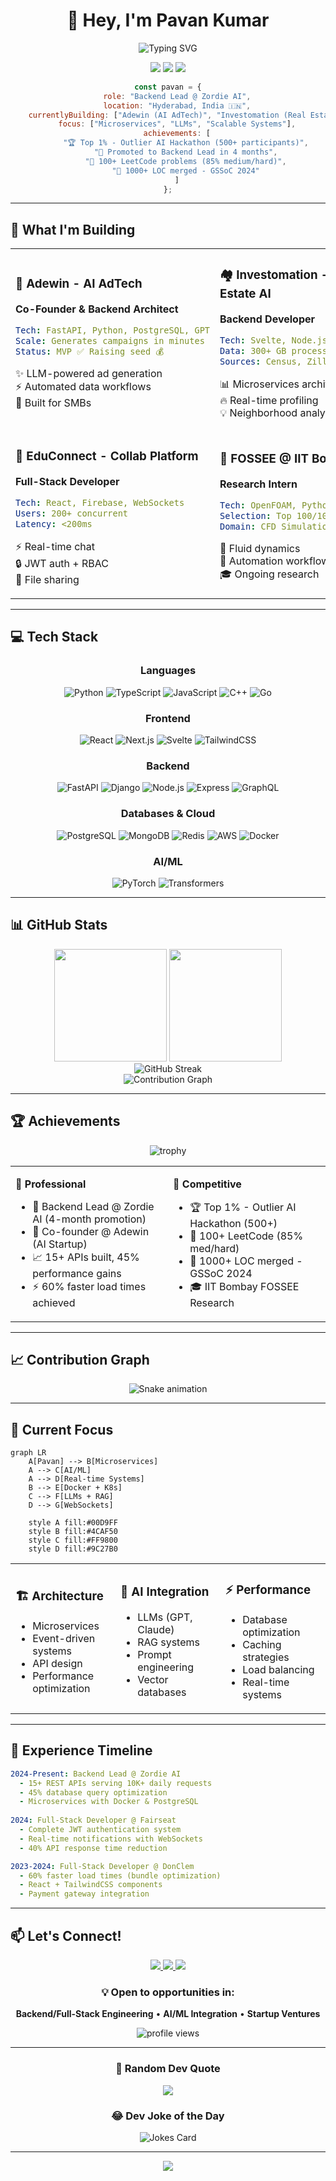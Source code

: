 <div align="center">

# 👋 Hey, I'm Pavan Kumar

<img src="https://readme-typing-svg.herokuapp.com?font=Fira+Code&weight=600&size=28&pause=1000&color=00D9FF&center=true&vCenter=true&random=false&width=600&lines=Full-Stack+Developer;Backend+Architect;AI+Enthusiast;Building+Scalable+Systems" alt="Typing SVG" />

<p>
  <a href="https://linkedin.com/in/pavan-nani"><img src="https://img.shields.io/badge/-LinkedIn-0077B5?style=for-the-badge&logo=Linkedin&logoColor=white"/></a>
  <a href="https://leetcode.com/u/pavankumarsimhadri987/"><img src="https://img.shields.io/badge/-LeetCode-FFA116?style=for-the-badge&logo=LeetCode&logoColor=black"/></a>
  <a href="https://codeforces.com/profile/pavanqwerty"><img src="https://img.shields.io/badge/-Codeforces-1F8ACB?style=for-the-badge&logo=Codeforces&logoColor=white"/></a>
</p>

```javascript
const pavan = {
    role: "Backend Lead @ Zordie AI",
    location: "Hyderabad, India 🇮🇳",
    currentlyBuilding: ["Adewin (AI AdTech)", "Investomation (Real Estate Analytics)"],
    focus: ["Microservices", "LLMs", "Scalable Systems"],
    achievements: [
        "🏆 Top 1% - Outlier AI Hackathon (500+ participants)",
        "🚀 Promoted to Backend Lead in 4 months",
        "💪 100+ LeetCode problems (85% medium/hard)",
        "🌟 1000+ LOC merged - GSSoC 2024"
    ]
};
```

</div>

---

## 🚀 What I'm Building

<table>
<tr>
<td width="50%">

### 🎨 Adewin - AI AdTech
**Co-Founder & Backend Architect**

```yaml
Tech: FastAPI, Python, PostgreSQL, GPT
Scale: Generates campaigns in minutes
Status: MVP ✅ Raising seed 💰
```

✨ LLM-powered ad generation  
⚡ Automated data workflows  
🎯 Built for SMBs

</td>
<td width="50%">

### 🏘️ Investomation - Real Estate AI
**Backend Developer**

```yaml
Tech: Svelte, Node.js, Express
Data: 300+ GB processed
Sources: Census, Zillow, Redfin
```

📊 Microservices architecture  
🔥 Real-time profiling  
💡 Neighborhood analytics

</td>
</tr>

<tr>
<td width="50%">

### 💬 EduConnect - Collab Platform
**Full-Stack Developer**

```yaml
Tech: React, Firebase, WebSockets
Users: 200+ concurrent
Latency: <200ms
```

⚡ Real-time chat  
🔒 JWT auth + RBAC  
📁 File sharing

</td>
<td width="50%">

### 🔬 FOSSEE @ IIT Bombay
**Research Intern**

```yaml
Tech: OpenFOAM, Python
Selection: Top 100/100+
Domain: CFD Simulations
```

🌊 Fluid dynamics  
🤖 Automation workflows  
🎓 Ongoing research

</td>
</tr>
</table>

---

## 💻 Tech Stack

<div align="center">

### Languages
![Python](https://img.shields.io/badge/Python-3776AB?style=for-the-badge&logo=python&logoColor=white)
![TypeScript](https://img.shields.io/badge/TypeScript-007ACC?style=for-the-badge&logo=typescript&logoColor=white)
![JavaScript](https://img.shields.io/badge/JavaScript-F7DF1E?style=for-the-badge&logo=javascript&logoColor=black)
![C++](https://img.shields.io/badge/C++-00599C?style=for-the-badge&logo=c%2B%2B&logoColor=white)
![Go](https://img.shields.io/badge/Go-00ADD8?style=for-the-badge&logo=go&logoColor=white)

### Frontend
![React](https://img.shields.io/badge/React-20232A?style=for-the-badge&logo=react&logoColor=61DAFB)
![Next.js](https://img.shields.io/badge/Next.js-000000?style=for-the-badge&logo=nextdotjs&logoColor=white)
![Svelte](https://img.shields.io/badge/Svelte-FF3E00?style=for-the-badge&logo=svelte&logoColor=white)
![TailwindCSS](https://img.shields.io/badge/Tailwind-38B2AC?style=for-the-badge&logo=tailwind-css&logoColor=white)

### Backend
![FastAPI](https://img.shields.io/badge/FastAPI-009688?style=for-the-badge&logo=fastapi&logoColor=white)
![Django](https://img.shields.io/badge/Django-092E20?style=for-the-badge&logo=django&logoColor=white)
![Node.js](https://img.shields.io/badge/Node.js-339933?style=for-the-badge&logo=nodedotjs&logoColor=white)
![Express](https://img.shields.io/badge/Express-000000?style=for-the-badge&logo=express&logoColor=white)
![GraphQL](https://img.shields.io/badge/GraphQL-E10098?style=for-the-badge&logo=graphql&logoColor=white)

### Databases & Cloud
![PostgreSQL](https://img.shields.io/badge/PostgreSQL-316192?style=for-the-badge&logo=postgresql&logoColor=white)
![MongoDB](https://img.shields.io/badge/MongoDB-47A248?style=for-the-badge&logo=mongodb&logoColor=white)
![Redis](https://img.shields.io/badge/Redis-DC382D?style=for-the-badge&logo=redis&logoColor=white)
![AWS](https://img.shields.io/badge/AWS-232F3E?style=for-the-badge&logo=amazon-aws&logoColor=white)
![Docker](https://img.shields.io/badge/Docker-2496ED?style=for-the-badge&logo=docker&logoColor=white)

### AI/ML
![PyTorch](https://img.shields.io/badge/PyTorch-EE4C2C?style=for-the-badge&logo=pytorch&logoColor=white)
![Transformers](https://img.shields.io/badge/🤗_Transformers-FFD21E?style=for-the-badge)

</div>

---

## 📊 GitHub Stats

<div align="center">
  <img height="180em" src="https://github-readme-stats.vercel.app/api?username=pavannani99&show_icons=true&theme=tokyonight&include_all_commits=true&count_private=true&hide_border=true"/>
  <img height="180em" src="https://github-readme-stats.vercel.app/api/top-langs/?username=pavannani99&layout=compact&langs_count=8&theme=tokyonight&hide_border=true"/>
</div>

<div align="center">
  <img src="https://github-readme-streak-stats.herokuapp.com/?user=pavannani99&theme=tokyonight&hide_border=true" alt="GitHub Streak" />
</div>

<div align="center">
  <img src="https://github-readme-activity-graph.vercel.app/graph?username=pavannani99&theme=tokyo-night&hide_border=true" alt="Contribution Graph" />
</div>

---

## 🏆 Achievements

<div align="center">

![trophy](https://github-profile-trophy.vercel.app/?username=pavannani99&theme=tokyonight&no-frame=true&no-bg=true&row=1&column=7)

</div>

<table>
<tr>
<td width="50%">

**💼 Professional**
- 🥇 Backend Lead @ Zordie AI (4-month promotion)
- 🚀 Co-founder @ Adewin (AI Startup)
- 📈 15+ APIs built, 45% performance gains
- ⚡ 60% faster load times achieved

</td>
<td width="50%">

**🎯 Competitive**
- 🏆 Top 1% - Outlier AI Hackathon (500+)
- 💪 100+ LeetCode (85% med/hard)
- 🌟 1000+ LOC merged - GSSoC 2024
- 🎓 IIT Bombay FOSSEE Research

</td>
</tr>
</table>

---

## 📈 Contribution Graph

<div align="center">

![Snake animation](https://github.com/pavannani99/pavannani99/blob/output/github-contribution-grid-snake-dark.svg)

</div>

---

## 🎯 Current Focus

```mermaid
graph LR
    A[Pavan] --> B[Microservices]
    A --> C[AI/ML]
    A --> D[Real-time Systems]
    B --> E[Docker + K8s]
    C --> F[LLMs + RAG]
    D --> G[WebSockets]
    
    style A fill:#00D9FF
    style B fill:#4CAF50
    style C fill:#FF9800
    style D fill:#9C27B0
```

<table>
<tr>
<td width="33%">

### 🏗️ Architecture
- Microservices
- Event-driven systems
- API design
- Performance optimization

</td>
<td width="33%">

### 🤖 AI Integration
- LLMs (GPT, Claude)
- RAG systems
- Prompt engineering
- Vector databases

</td>
<td width="33%">

### ⚡ Performance
- Database optimization
- Caching strategies
- Load balancing
- Real-time systems

</td>
</tr>
</table>

---

## 💼 Experience Timeline

```yaml
2024-Present: Backend Lead @ Zordie AI
  - 15+ REST APIs serving 10K+ daily requests
  - 45% database query optimization
  - Microservices with Docker & PostgreSQL
  
2024: Full-Stack Developer @ Fairseat
  - Complete JWT authentication system
  - Real-time notifications with WebSockets
  - 40% API response time reduction

2023-2024: Full-Stack Developer @ DonClem
  - 60% faster load times (bundle optimization)
  - React + TailwindCSS components
  - Payment gateway integration
```

---

## 📫 Let's Connect!

<div align="center">

<a href="https://linkedin.com/in/pavan-nani">
  <img src="https://img.shields.io/badge/LinkedIn-Let's_Connect-0077B5?style=for-the-badge&logo=linkedin&logoColor=white" />
</a>
<a href="mailto:your-email@example.com">
  <img src="https://img.shields.io/badge/Email-Drop_a_Message-D14836?style=for-the-badge&logo=gmail&logoColor=white" />
</a>
<a href="https://leetcode.com/u/pavankumarsimhadri987/">
  <img src="https://img.shields.io/badge/LeetCode-Challenge_Me-FFA116?style=for-the-badge&logo=leetcode&logoColor=black" />
</a>

### 💡 Open to opportunities in:
**Backend/Full-Stack Engineering** • **AI/ML Integration** • **Startup Ventures**

<img src="https://komarev.com/ghpvc/?username=pavannani99&label=Profile%20Views&color=0e75b6&style=for-the-badge" alt="profile views" />

</div>

---

<div align="center">

### 💭 Random Dev Quote
![](https://quotes-github-readme.vercel.app/api?type=horizontal&theme=tokyonight)

### 😂 Dev Joke of the Day
![Jokes Card](https://readme-jokes.vercel.app/api?theme=tokyonight)

---

<img src="https://capsule-render.vercel.app/api?type=waving&color=gradient&height=100&section=footer&text=Thanks%20for%20visiting!&fontSize=40&fontAlignY=70&animation=twinkling&fontColor=white"/>

</div>
